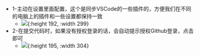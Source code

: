 - 1-主动在设置里面配置，这个是同步VSCode的一些插件的，方便我们在不同的电脑上的插件和一些设置都保持一致
	- ![](https://yupic.oss-cn-shanghai.aliyuncs.com/202206120817233.png){:height 192, :width 299}
- 2-在提交代码时，如果没有授权登录的话，会自动提示授权Github登录，点击即可
	- ![](https://yupic.oss-cn-shanghai.aliyuncs.com/202206120829356.png){:height 195, :width 304}